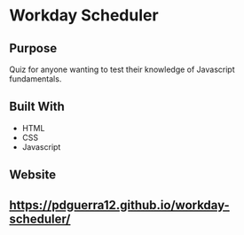 # Workday Scheduler

## Purpose
Quiz for anyone wanting to test their knowledge of Javascript fundamentals.

## Built With
* HTML
* CSS
* Javascript

## Website
https://pdguerra12.github.io/workday-scheduler/
---